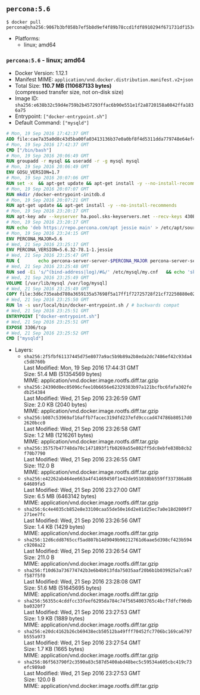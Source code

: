 ## `percona:5.6`

```console
$ docker pull percona@sha256:9067b3bf058b7ef5b8d9ef4f89b78ccd1fdf8910294f671731df153ceca981a4
```

-	Platforms:
	-	linux; amd64

### `percona:5.6` - linux; amd64

-	Docker Version: 1.12.1
-	Manifest MIME: `application/vnd.docker.distribution.manifest.v2+json`
-	Total Size: **110.7 MB (110687133 bytes)**  
	(compressed transfer size, not on-disk size)
-	Image ID: `sha256:e638b32c59d4e759b2b457293ffac6b90e551e1f2a8720158a0842ffa1836a75`
-	Entrypoint: `["docker-entrypoint.sh"]`
-	Default Command: `["mysqld"]`

```dockerfile
# Mon, 19 Sep 2016 17:42:37 GMT
ADD file:cae7a35a0d8c43d5ba00fa03413136b37e0a0bf8f4d5311dda779748e64ef425 in / 
# Mon, 19 Sep 2016 17:42:37 GMT
CMD ["/bin/bash"]
# Mon, 19 Sep 2016 20:06:49 GMT
RUN groupadd -r mysql && useradd -r -g mysql mysql
# Mon, 19 Sep 2016 20:06:49 GMT
ENV GOSU_VERSION=1.7
# Mon, 19 Sep 2016 20:07:06 GMT
RUN set -x 	&& apt-get update && apt-get install -y --no-install-recommends ca-certificates wget && rm -rf /var/lib/apt/lists/* 	&& wget -O /usr/local/bin/gosu "https://github.com/tianon/gosu/releases/download/$GOSU_VERSION/gosu-$(dpkg --print-architecture)" 	&& wget -O /usr/local/bin/gosu.asc "https://github.com/tianon/gosu/releases/download/$GOSU_VERSION/gosu-$(dpkg --print-architecture).asc" 	&& export GNUPGHOME="$(mktemp -d)" 	&& gpg --keyserver ha.pool.sks-keyservers.net --recv-keys B42F6819007F00F88E364FD4036A9C25BF357DD4 	&& gpg --batch --verify /usr/local/bin/gosu.asc /usr/local/bin/gosu 	&& rm -r "$GNUPGHOME" /usr/local/bin/gosu.asc 	&& chmod +x /usr/local/bin/gosu 	&& gosu nobody true 	&& apt-get purge -y --auto-remove ca-certificates wget
# Mon, 19 Sep 2016 20:07:07 GMT
RUN mkdir /docker-entrypoint-initdb.d
# Mon, 19 Sep 2016 20:07:21 GMT
RUN apt-get update && apt-get install -y --no-install-recommends 		apt-transport-https ca-certificates 		pwgen 	&& rm -rf /var/lib/apt/lists/*
# Mon, 19 Sep 2016 23:20:17 GMT
RUN apt-key adv --keyserver ha.pool.sks-keyservers.net --recv-keys 430BDF5C56E7C94E848EE60C1C4CBDCDCD2EFD2A
# Mon, 19 Sep 2016 23:20:17 GMT
RUN echo 'deb https://repo.percona.com/apt jessie main' > /etc/apt/sources.list.d/percona.list
# Mon, 19 Sep 2016 23:24:15 GMT
ENV PERCONA_MAJOR=5.6
# Wed, 21 Sep 2016 23:25:17 GMT
ENV PERCONA_VERSION=5.6.32-78.1-1.jessie
# Wed, 21 Sep 2016 23:25:47 GMT
RUN { 		echo percona-server-server-$PERCONA_MAJOR percona-server-server/root_password password 'unused'; 		echo percona-server-server-$PERCONA_MAJOR percona-server-server/root_password_again password 'unused'; 	} | debconf-set-selections 	&& apt-get update 	&& apt-get install -y 		percona-server-server-$PERCONA_MAJOR=$PERCONA_VERSION 	&& rm -rf /var/lib/apt/lists/* 	&& sed -ri 's/^user\s/#&/' /etc/mysql/my.cnf 	&& rm -rf /var/lib/mysql && mkdir -p /var/lib/mysql /var/run/mysqld 	&& chown -R mysql:mysql /var/lib/mysql /var/run/mysqld 	&& chmod 777 /var/run/mysqld
# Wed, 21 Sep 2016 23:25:48 GMT
RUN sed -Ei 's/^(bind-address|log)/#&/' /etc/mysql/my.cnf 	&& echo 'skip-host-cache\nskip-name-resolve' | awk '{ print } $1 == "[mysqld]" && c == 0 { c = 1; system("cat") }' /etc/mysql/my.cnf > /tmp/my.cnf 	&& mv /tmp/my.cnf /etc/mysql/my.cnf
# Wed, 21 Sep 2016 23:25:49 GMT
VOLUME [/var/lib/mysql /var/log/mysql]
# Wed, 21 Sep 2016 23:25:49 GMT
COPY file:3d6c735eabd780a3659135a57698f5a17ff1f72725728f21cf72250880e02926 in /usr/local/bin/ 
# Wed, 21 Sep 2016 23:25:50 GMT
RUN ln -s usr/local/bin/docker-entrypoint.sh / # backwards compat
# Wed, 21 Sep 2016 23:25:51 GMT
ENTRYPOINT ["docker-entrypoint.sh"]
# Wed, 21 Sep 2016 23:25:51 GMT
EXPOSE 3306/tcp
# Wed, 21 Sep 2016 23:25:52 GMT
CMD ["mysqld"]
```

-	Layers:
	-	`sha256:2f5fbf61137445d75e8077a9ac5b9b89a2b8eda2dc7486ef42c93da4c5d8760b`  
		Last Modified: Mon, 19 Sep 2016 17:44:31 GMT  
		Size: 51.4 MB (51354569 bytes)  
		MIME: application/vnd.docker.image.rootfs.diff.tar.gzip
	-	`sha256:24390d0ec05096cfee10b6656e62329383b97a121bcfbc6fafa302fedb254384`  
		Last Modified: Wed, 21 Sep 2016 23:26:59 GMT  
		Size: 2.0 KB (2040 bytes)  
		MIME: application/vnd.docker.image.rootfs.diff.tar.gzip
	-	`sha256:b087c53969af16affb7facec319dfd237efd9cccad474786b80517d02620bcc0`  
		Last Modified: Wed, 21 Sep 2016 23:26:58 GMT  
		Size: 1.2 MB (1216261 bytes)  
		MIME: application/vnd.docker.image.rootfs.diff.tar.gzip
	-	`sha256:35757b47748da70c1471893f1fb0269a55e802ff5dc8ebfe838b8cb2f70b7790`  
		Last Modified: Wed, 21 Sep 2016 23:26:55 GMT  
		Size: 112.0 B  
		MIME: application/vnd.docker.image.rootfs.diff.tar.gzip
	-	`sha256:e42262ab464ee663a4f41469450f1e42de951038bb559ff337386a8864689fa5`  
		Last Modified: Wed, 21 Sep 2016 23:27:00 GMT  
		Size: 6.5 MB (6463142 bytes)  
		MIME: application/vnd.docker.image.rootfs.diff.tar.gzip
	-	`sha256:6c4e4035cb852e8e33100caa55de50e16d2e81d25ec7a0e18d2809f7271ee7fc`  
		Last Modified: Wed, 21 Sep 2016 23:26:56 GMT  
		Size: 1.4 KB (1429 bytes)  
		MIME: application/vnd.docker.image.rootfs.diff.tar.gzip
	-	`sha256:12d6cdd8765ccf5ad807b14d9049b90212761d6aae5d398cf423b594c9208a22`  
		Last Modified: Wed, 21 Sep 2016 23:26:54 GMT  
		Size: 211.0 B  
		MIME: application/vnd.docker.image.rootfs.diff.tar.gzip
	-	`sha256:f10d63a736774742b3e6b4b913fda75035aaf20b6b1b039925a7ca67f587f5f0`  
		Last Modified: Wed, 21 Sep 2016 23:28:08 GMT  
		Size: 51.6 MB (51645695 bytes)  
		MIME: application/vnd.docker.image.rootfs.diff.tar.gzip
	-	`sha256:56355c4cddfcc33feef6295da784c74f5654003765c4bcf7dfcf90dbba0320f7`  
		Last Modified: Wed, 21 Sep 2016 23:27:53 GMT  
		Size: 1.9 KB (1889 bytes)  
		MIME: application/vnd.docker.image.rootfs.diff.tar.gzip
	-	`sha256:e20dc4162b26cb69438ecb50512ba49fff70452fc7706bc169ca6797b555a973`  
		Last Modified: Wed, 21 Sep 2016 23:27:54 GMT  
		Size: 1.7 KB (1665 bytes)  
		MIME: application/vnd.docker.image.rootfs.diff.tar.gzip
	-	`sha256:86f563790f2c3590a83c587d5400abd48bec5c59534a605cbc419c73efc989a0`  
		Last Modified: Wed, 21 Sep 2016 23:27:53 GMT  
		Size: 120.0 B  
		MIME: application/vnd.docker.image.rootfs.diff.tar.gzip
